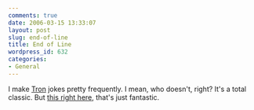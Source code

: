 ```yaml
---
comments: true
date: 2006-03-15 13:33:07
layout: post
slug: end-of-line
title: End of Line
wordpress_id: 632
categories:
- General
---
```


I make [Tron](http://en.wikipedia.org/wiki/Tron_%28film%29) jokes pretty frequently. I mean, who doesn't, right? It's a total classic. But [this right here](http://www.defectiveyeti.com/archives/001599.html), that's just fantastic.
